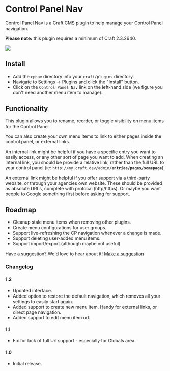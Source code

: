 # Control Panel Nav

Control Panel Nav is a Craft CMS plugin to help manage your Control Panel navigation.

**Please note:** this plugin requires a minimum of Craft 2.3.2640.

<img src="https://raw.githubusercontent.com/engram-design/CPNav/master/screenshots/main-new.png" />


## Install

- Add the `cpnav` directory into your `craft/plugins` directory.
- Navigate to Settings -> Plugins and click the "Install" button.
- Click on the `Control Panel Nav` link on the left-hand side (we figure you don't need another menu item to manage).


## Functionality

This plugin allows you to rename, reorder, or toggle visibility on menu items for the Control Panel.

You can also create your own menu items to link to either pages inside the control panel, or external links. 

An internal link might be helpful if you have a specific entry you want to easily access, or any other sort of page you want to add. When creating an internal link, you should be provide a relative link, rather than the full URL to your control panel (ie: `http://my.craft.dev/admin/`**`entries/pages/somepage`**).

An external link might be helpful if you offer support via a third-party website, or through your agencies own website. These should be provided as absolute URLs, complete with protocal (http/https). Or maybe you want people to Google something first before asking for support.


## Roadmap

- Cleanup stale menu items when removing other plugins.
- Create menu configurations for user groups.
- Support live-refreshing the CP navigation whenever a change is made.
- Support deleting user-added menu items.
- Support import/export (although maybe not useful).

Have a suggestion? We'd love to hear about it! [Make a suggestion](https://github.com/engram-design/CPNav/issues)


### Changelog

#### 1.2

- Updated interface.
- Added option to restore the default navigation, which removes all your settings to easily start again.
- Added support to create new menu item. Handy for external links, or direct page navigation.
- Added support to edit menu item url.

#### 1.1

- Fix for lack of full Url support - especially for Globals area.

#### 1.0

- Initial release.